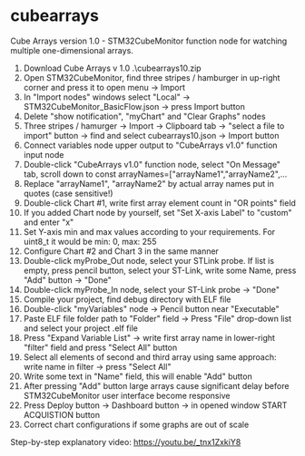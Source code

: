 # cubearrays
Cube Arrays version 1.0 - STM32CubeMonitor function node for watching multiple one-dimensional arrays.

1. Download Cube Arrays v 1.0 .\cubearrays10.zip
2. Open STM32CubeMonitor, find three stripes / hamburger in up-right corner and press it to open menu → Import
3. In "Import nodes" windows select "Local" → STM32CubeMonitor_BasicFlow.json → press Import button
4. Delete "show notification", "myChart" and "Clear Graphs" nodes
5. Three stripes / hamurger → Import → Clipboard tab → "select a file to import" button → find and select cubearrays10.json → Import button
6. Connect variables node upper output to "CubeArrays v1.0" function input node
7. Double-click "CubeArrays v1.0" function node, select "On Message" tab, scroll down to const arrayNames=["arrayName1","arrayName2",...
8. Replace "arrayName1", "arrayName2" by actual array names put in quotes (case sensitive!)
9. Double-click Chart #1, write first array element count in "OR points" field
10. If you added Chart node by yourself, set "Set X-axis Label" to "custom" and enter "x"
11. Set Y-axis min and max values according to your requirements. For uint8_t it would be min: 0, max: 255
12. Configure Chart #2 and Chart 3 in the same manner
13. Double-click myProbe_Out node, select your STLink probe. If list is empty, press pencil button, select your ST-Link, write some Name, press "Add" button → "Done"
14. Double-click myProbe_In node, select your ST-Link probe → "Done"
15. Compile your project, find debug directory with ELF file
16. Double-click "myVariables" node → Pencil button near "Executable"
17. Paste ELF file folder path to "Folder" field → Press "File" drop-down list and select your project .elf file
18. Press "Expand Variable List" → write first array name in lower-right "filter" field and press "Select All" button
19. Select all elements of second and third array using same approach: write name in filter → press "Select All"
20. Write some text in "Name" field, this will enable "Add" button
21. After pressing "Add" button large arrays cause significant delay before STM32CubeMonitor user interface become responsive
22. Press Deploy button → Dashboard button → in opened window START ACQUISTION button
23. Correct chart configurations if some graphs are out of scale

Step-by-step explanatory video:
https://youtu.be/_tnx1ZxkiY8

